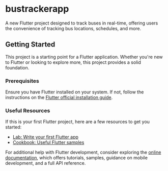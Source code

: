 # bustrackerapp

A new Flutter project designed to track buses in real-time, offering users the convenience of tracking bus locations, schedules, and more.

## Getting Started

This project is a starting point for a Flutter application. Whether you're new to Flutter or looking to explore more, this project provides a solid foundation.

### Prerequisites

Ensure you have Flutter installed on your system. If not, follow the instructions on the [Flutter official installation guide](https://flutter.dev/docs/get-started/install).

### Useful Resources

If this is your first Flutter project, here are a few resources to get you started:

- [Lab: Write your first Flutter app](https://docs.flutter.dev/get-started/codelab)
- [Cookbook: Useful Flutter samples](https://docs.flutter.dev/cookbook)

For additional help with Flutter development, consider exploring the [online documentation](https://docs.flutter.dev/), which offers tutorials, samples, guidance on mobile development, and a full API reference.

